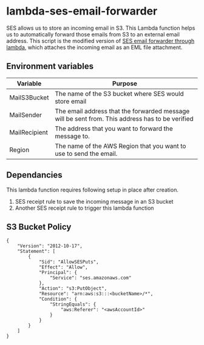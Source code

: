 # lambda-ses-email-forwarder

SES allows us to store an incoming email in S3. This Lambda function helps us to automatically forward those emails from S3 to an external email address. This script is the modified version of [SES email forwarder through lambda](https://aws.amazon.com/blogs/messaging-and-targeting/forward-incoming-email-to-an-external-destination/), which attaches the incoming email as an EML file attachment. 

## Environment variables
|Variable | Purpose |
|--------------|-------------------|
| MailS3Bucket | 	The name of the S3 bucket where SES would store email |
| MailSender | The email address that the forwarded message will be sent from. This address has to be verified |
| MailRecipient | The address that you want to forward the message to. |
| Region | The name of the AWS Region that you want to use to send the email. |

## Dependancies
This lambda function requires following setup in place after creation.
1) SES receipt rule to save the incoming message in an S3 bucket
2) Another SES receipt rule to trigger this lambda function

## S3 Bucket Policy
```
{
    "Version": "2012-10-17",
    "Statement": [
        {
            "Sid": "AllowSESPuts",
            "Effect": "Allow",
            "Principal": {
                "Service": "ses.amazonaws.com"
            },
            "Action": "s3:PutObject",
            "Resource": "arn:aws:s3:::<bucketName>/*",
            "Condition": {
                "StringEquals": {
                    "aws:Referer": "<awsAccountId>"
                }
            }
        }
    ]
}
```
